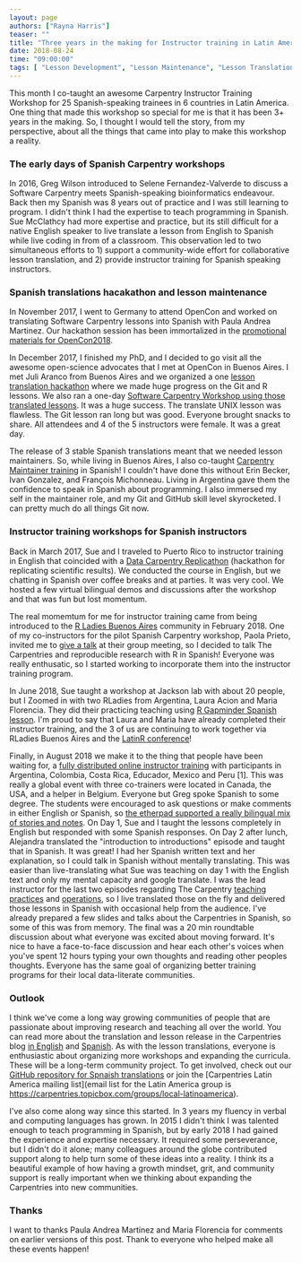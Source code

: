 ```yaml
---
layout: page
authors: ["Rayna Harris"]
teaser: ""
title: "Three years in the making for Instructor training in Latin America""
date: 2018-08-24
time: "09:00:00"
tags: [ "Lesson Development", "Lesson Maintenance", "Lesson Translations", "Translation", "Instructor Training", "Latin America"]
---
```


This month I co-taught an awesome Carpentry Instructor Training Workshop for 25 Spanish-speaking trainees in 6 countries in Latin America. One thing that made this workshop so special for me is that it has been 3+ years in the making. So, I thought I would tell the story, from my perspective, about all the things that came into play to make this workshop a reality.

### The early days of Spanish Carpentry workshops

In 2016, Greg Wilson introduced to Selene Fernandez-Valverde to discuss a Software Carpentry meets Spanish-speaking bioinformatics endeavour. Back then my Spanish was 8 years out of practice and I was still learning to program. I didn't think I had the expertise to teach programming in Spanish. Sue McClathcy had more expertise and practice, but its still difficult for a native English speaker to live translate a lesson from English to Spanish while live coding in from of a classroom. This observation led to two simultaneous efforts to 1) support a community-wide effort for collaborative lesson translation, and 2) provide instructor training for Spanish speaking instructors.

### Spanish translations hacakathon and lesson maintenance 

In November 2017, I went to Germany to attend OpenCon and worked on translating Software Carpentry lessons into Spanish with Paula Andrea Martinez. Our hackathon session has been immortalized in the [promotional materials for OpenCon2018](https://twitter.com/open_con/status/1006509708436561921). 

In December 2017, I finished my PhD, and I decided to go visit all the awesome open-science advocates that I met at OpenCon in Buenos Aires. I met Juli Aranco from Buenos Aires and we organized a one [lesson translation hackathon](https://github.com/Carpentries-ES/R-hackaton-es/blob/master/README.md) where we made huge progress on the Git and R lessons. We also ran a one-day [Software Carpentry Workshop using those translated lessons](https://twitter.com/cantoflor_87/status/983071102523101185). It was a huge success. The translate UNIX lesson was flawless. The Git lesson ran long but was good. Everyone brought snacks to share. All attendees and 4 of the 5 instructors were female. It was a great day.

The release of 3 stable Spanish translations meant that we needed lesson maintainers. So, while living in Buenos Aires, I also co-taught [Carpentry Maintainer training](https://carpentries.github.io/maintainer-onboarding/) in Spanish! I couldn't have done this without Erin Becker, Ivan Gonzalez, and François Michonneau. Living in Argentina gave them the confidence to speak in Spanish about programming. I also immersed my self in the maintainer role, and my Git and GitHub skill level skyrocketed. I can pretty much do all things Git now.

### Instructor training workshops for Spanish instructors

Back in March 2017, Sue and I traveled to Puerto Rico to instructor training in English that coincided with a [Data Carpentry Replicathon](https://twitter.com/raynamharris/status/845273652480425984) (hackathon for replicating scientific results). We conducted the course in English, but we chatting in Spanish over coffee breaks and at parties. It was very cool. We hosted a few virtual bilingual demos and discussions after the workshop and that was fun but lost momentum. 

The real momemtum for me for instructor training came from being introduced to the [R Ladies Buenos Aires](https://www.meetup.com/rladies-buenos-aires/) community in February 2018. One of my co-instructors for the pilot Spanish Carpentry workshop, Paola Prieto, invited me to [give a talk](https://twitter.com/raynamharris/status/978814275497193472) at their group meeting, so I decided to talk The Carpentries and reproducible research with R in Spanish! Everyone was really enthusatic, so I started working to incorporate them into the instructor training program. 

In June 2018, Sue taught a workshop at Jackson lab with about 20 people, but I Zoomed in with two RLadies from Argentina, Laura Acion and Maria Florencia. They did their practicing teaching using [R Gapminder Spanish lesson](https://swcarpentry.github.io/r-novice-gapminder-es/). I'm proud to say that Laura and Maria have already completed their instructor training, and the 3 of us are continuing to work together via RLadies Buenos Aires and the [LatinR conference](http://latin-r.com/cronograma/#session-25)!

Finally, in August 2018 we make it to the thing that people have been waiting for, a [fully distributed online instructor training](https://twitter.com/raynamharris/status/1030828857929224192) with participants in Argentina, Colombia, Costa Rica, Educador, Mexico and Peru [1]. This was really a global event with three co-trainers were located in Canada, the USA, and a helper in Belgium. Everyone but Greg spoke Spanish to some degree. The students were encouraged to ask questions or make comments in either English or Spanish, so [the etherpad supported a really bilingual mix of stories and notes](https://twitter.com/raynamharris/status/1030829866562793472). On Day 1, Sue and I taught the lessons completely in English but responded with some Spanish responses. On Day 2 after lunch, Alejandra translated the "introduction to introductions" episode and taught that in Spanish. It was great! I had her Spanish written text and her explanation, so I could talk in Spanish without mentally translating. This was easier than live-translating what Sue was teaching on day 1 with the English text and only my mental capacity and google translate. I was the lead instructor for the last two episodes regarding The Carpentry [teaching practices](https://carpentries.github.io/instructor-training/22-practices/index.html) and [operations](https://carpentries.github.io/instructor-training/20-carpentries/index.html), so I live translated those on the fly and delivered those lessons in Spanish with occasional help from the audience. I've already prepared a few slides and talks about the Carpentries in Spanish, so some of this was from memory. The final was a 20 min roundtable discussion about what everyone was excited about moving forward.  It's nice to have a face-to-face discussion and hear each other's voices when you've spent 12 hours typing your own thoughts and reading other peoples thoughts. Everyone has the same goal of organizing better training programs for their local data-literate communities.

### Outlook

I think we've come a long way growing communities of people that are passionate about improving research and teaching all over the world. You can read more about the translation and lesson release in the Carpentries blog [in English](https://software-carpentry.org/blog/2018/03/forlatinamerica.html) and [Spanish](https://software-carpentry.org/blog/2018/03/paralatinoamerica.html).
As with the lesson translations, everyone is enthusiastic about organizing more workshops and expanding the curricula. These will be a long-term community project. To get involved, check out our [GitHub repository for Spnaish translations](https://github.com/Carpentries-ES/board) or join the [Carpentries Latin America mailing list](email list for the Latin America group is https://carpentries.topicbox.com/groups/local-latinoamerica).

I've also come along way since this started. In 3 years my fluency in verbal and computing languages has grown. In 2015 I didn't think I was talented enough to teach programming in Spanish, but by early 2018 I had gained the experience and expertise necessary. It required some perseverance, but I didn't do it alone; many colleagues around the globe contributed support along to help turn some of these ideas into a reality. I think its a beautiful example of how having a growth mindset, grit, and community support is really important when we thinking about expanding the Carpentries into new communities. 

### Thanks
I want to thanks Paula Andrea Martinez and Maria Florencia for comments on earlier versions of this post. Thank to everyone who helped make all these events happen!


